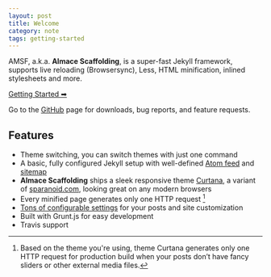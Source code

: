 ```yaml
---
layout: post
title: Welcome
category: note
tags: getting-started
---
```


AMSF, a.k.a. **Almace Scaffolding**, is a super-fast Jekyll framework, supports live reloading (Browsersync), Less, HTML minification, inlined stylesheets and more.

<p class="largetype">
  <a href="https://sparanoid.com/lab/amsf/getting-started.html">Getting Started &#x27A1;&#xfe0e;</a>
</p>

Go to the [GitHub](https://github.com/sparanoid/almace-scaffolding) page for downloads, bug reports, and feature requests.

## Features

- Theme switching, you can switch themes with just one command
- A basic, fully configured Jekyll setup with well-defined [Atom feed](https://github.com/sparanoid/almace-scaffolding/blob/master/_app/feed-atom.xml) and [sitemap](https://github.com/sparanoid/almace-scaffolding/blob/master/_app/sitemap.xml)
- **Almace Scaffolding** ships a sleek responsive theme [Curtana](http://github.com/amsf/amsf-curtana), a variant of [sparanoid.com](https://sparanoid.com/), looking great on any modern browsers
- Every minified page generates only one HTTP request [^1]
- [Tons of configurable settings](https://github.com/sparanoid/almace-scaffolding/blob/master/_config.init.yml) for your posts and site customization
- Built with Grunt.js for easy development
- Travis support

[^1]: Based on the theme you're using, theme Curtana generates only one HTTP request for production build when your posts don’t have fancy sliders or other external media files.
